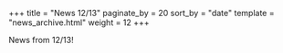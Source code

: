 +++
title = "News 12/13"
paginate_by = 20
sort_by = "date"
template = "news_archive.html"
weight = 12
+++

News from 12/13!

